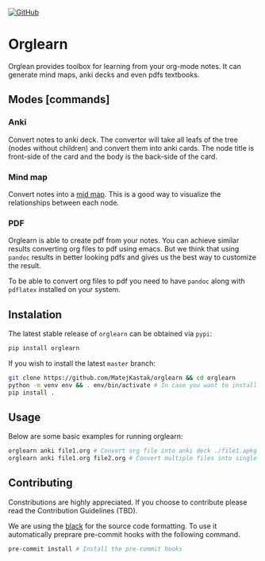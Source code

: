 [![GitHub](https://img.shields.io/github/license/MatejKastak/orglearn?style=flat-square)](https://github.com/MatejKastak/orglearn/blob/master/LICENSE)

# Orglearn

Orglean provides toolbox for learning from your org-mode notes. It can generate mind
maps, anki decks and even pdfs textbooks.

## Modes [commands]

### Anki

Convert notes to anki deck. The convertor will take all leafs of the tree (nodes
without children) and convert them into anki cards. The node title is
front-side of the card and the body is the back-side of the card.

### Mind map

Convert notes into a [mid map](https://en.wikipedia.org/wiki/Mind_map). This is a
good way to visualize the relationships between each node.

### PDF

Orglearn is able to create pdf from your notes. You can achieve similar results
converting org files to pdf using emacs. But we think that using `pandoc`
results in better looking pdfs and gives us the best way to customize the result.

To be able to convert org files to pdf you need to have `pandoc` along with `pdflatex` installed on
your system.

## Instalation

The latest stable release of `orglearn` can be obtained via `pypi`:
```sh
pip install orglearn
```

If you wish to install the latest `master` branch:

```sh
git clone https://github.com/MatejKastak/orglearn && cd orglearn
python -m venv env && . env/bin/activate # In case you want to install in virtualenv.
pip install .
```

## Usage

Below are some basic examples for running orglearn:

```sh
orglearn anki file1.org # Convert org file into anki deck ./file1.apkg
orglearn anki file1.org file2.org # Convert multiple files into single deck
```

## Contributing

Constributions are highly appreciated. If you choose to contribute please read the Contribution Guidelines (TBD).

We are using the [black](https://github.com/psf/black) for the source code
formatting. To use it automatically preprare pre-commit hooks with the following
command.

```sh
pre-commit install # Install the pre-commit hooks
```

